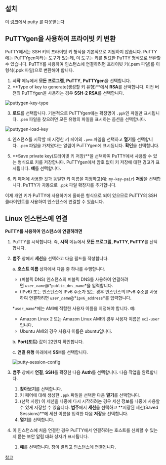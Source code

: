 ﻿## 설치

이 [링크](https://www.chiark.greenend.org.uk/~sgtatham/putty/latest.html)에서 putty 를 다운받는다

## PuTTYgen을 사용하여 프라이빗 키 변환

PuTTY에서는 SSH 키의 프라이빗 키 형식을 기본적으로 지원하지 않습니다. PuTTY에는 PuTTYgen이라는 도구가 있는데, 이 도구는 키를 필요한 PuTTY 형식으로 변환할 수 있습니다. PuTTY를 사용하여 인스턴스에 연결하려면 프라이빗 키(.pem 파일)를 이 형식(.ppk 파일)으로 변환해야 합니다.

1. **시작** 메뉴에서 **모든 프로그램**, **PuTTY**, **PuTTYgen**을 선택합니다.
2. **Type of key to generate(생성할 키 유형)**에서 **RSA**를 선택합니다. 이전 버전의 PuTTYgen을 사용하는 경우 **SSH-2 RSA**를 선택합니다.

![puttygen-key-type](https://user-images.githubusercontent.com/56301069/77850238-a4288580-71c0-11ea-9717-922ecf94e9cb.png)

3. **로드**를 선택합니다. 기본적으로 PuTTYgen에는 확장명이 `.ppk`인 파일만 표시됩니다. `.pem` 파일을 찾으려면 모든 유형의 파일을 표시하는 옵션을 선택합니다.

![puttygen-load-key](https://user-images.githubusercontent.com/56301069/77850241-a559b280-71c0-11ea-9a72-6a1e4e10887a.png)

4. 인스턴스를 시작할 때 지정한 키 페어의 `.pem` 파일을 선택하고 **열기**를 선택합니다. `.pem` 파일을 가져왔다는 알림이 PuTTYgen에 표시됩니다. **확인**을 선택합니다.

5. **Save private key(프라이빗 키 저장)**을 선택하여 PuTTY에서 사용할 수 있는 형식으로 키를 저장합니다. PuTTYgen에서 암호 없이 키 저장에 대한 경고가 표시됩니다. **예**를 선택합니다.

6. 키 페어에 사용한 것과 동일한 키 이름을 지정하고(예: `my-key-pair`) **저장**을 선택합니다. PuTTY가 자동으로 `.ppk` 파일 확장자를 추가합니다.

이제 개인 키가 PuTTY에 사용하기에 올바른 형식으로 되어 있으므로 PuTTY의 SSH 클라이언트를 사용하여 인스턴스에 연결할 수 있습니다.

## Linux 인스턴스에 연결

**PuTTY를 사용하여 인스턴스에 연결하려면**

1. PuTTY를 시작합니다. 즉, **시작** 메뉴에서 **모든 프로그램, PuTTY, PuTTY**를 선택합니다.
2. **범주** 창에서 **세션**을 선택하고 다음 필드를 작성합니다.

    a. **호스트 이름** 상자에서 다음 중 하나를 수행합니다.

    - (퍼블릭 DNS) 인스턴스의 퍼블릭 DNS를 사용하여 연결하려면 *`user_name`*@*`public_dns_name`*을 입력합니다.
    - (IPv6) 또는 인스턴스에 IPv6 주소가 있는 경우 인스턴스의 IPv6 주소를 사용하여 연결하려면 *`user_name`*@*`ipv6_address`*를 입력합니다.

    *`user_name`*에는 AMI에 적합한 사용자 이름을 지정해야 합니다. 예:

    - Amazon Linux 2 또는 Amazon Linux AMI의 경우 사용자 이름은 `ec2-user`입니다.
    - Ubuntu AMI의 경우 사용자 이름은 ubuntu입니다.

    b. **Port(포트)** 값이 22인지 확인합니다.

    c. **연결 유형** 아래에서 **SSH**를 선택합니다.

    ![putty-session-config](https://user-images.githubusercontent.com/56301069/77850302-139e7500-71c1-11ea-855b-8cab9bffba0f.png)

3. **범주** 창에서 **연결**, **SSH**를 확장한 다음 **Auth**를 선택합니다. 다음 작업을 완료합니다.
    1. **찾아보기**를 선택합니다.
    2. 키 페어에 대해 생성한 `.ppk` 파일을 선택한 다음 **열기**를 선택합니다.
    3. (선택 사항) 이 세션을 나중에 다시 시작하려는 경우 세션 정보를 나중에 사용할 수 있게 저장할 수 있습니다. **범주**에서 **세션**을 선택하고 **저장된 세션(Saved Sessions)**에 세션 이름을 입력한 다음 **저장**을 선택합니다.
    4. **열기**를 선택합니다.
4. 이 인스턴스에 처음 연결한 경우 PuTTY에서 연결하려는 호스트를 신뢰할 수 있는지 묻는 보안 알림 대화 상자가 표시됩니다.
    1. **예**를 선택합니다. 창이 열리고 인스턴스에 연결됩니다.

[참고](https://docs.aws.amazon.com/ko_kr/AWSEC2/latest/UserGuide/putty.html)